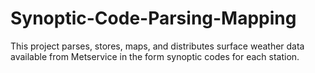 # Synoptic-Code-Parsing-Mapping
This project parses, stores, maps, and distributes surface weather data available from Metservice in the form synoptic codes for each station.
